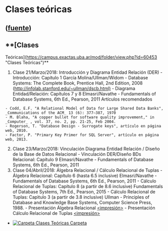 # Clases teóricas
([fuente](https://campus.exactas.uba.ar/course/view.php?id=1001&section=1))
---
## **[Clases
Teóricas](https://campus.exactas.uba.ar/mod/folder/view.php?id=60453 "Clases
Teóricas")**

  1. Clase 21/Marzo/2018: Introducción y Diagrama Entidad Relación (DER) 
    - Introducción: Capítulo 1 García Molina/Ullman/Widom - Database Systems: The Complete Book, Prentice Hall, 2nd Edition, 2008 (<http://infolab.stanford.edu/~ullman/dscb.html)>
    - Diagrama Entidad/Relación: Capítulos 7 y 8 Elmasri/Navathe - Fundamentals of Database Systems, 6th Ed., Pearson, 2011
Artículos recomendados

    - Codd, E.F. "A Relational Model of Data for Large Shared Data Banks", _Communications of the ACM_ 13 (6): 377–387, 1970
    - M. Blaha, "A copper bullet for software quality improvement," in _Computer_ , vol. 37, no. 2, pp. 21-25, Feb 2004.
    - Rogerson, T. "Database Design - Surrogate keys", artículo en página web, 2010.
    - Factor, P. "Primary Key Primer for SQL Server", artículo en página web, 2013.
  2. Clase 23/Marzo/2018: Vinculación Diagrama Entidad Relación / Diseño de la Base de Datos Relacional 
    - Vinculación DER/Diseño BDs Relacional: Capítulo 9 Elmasri/Navathe - Fundamentals of Database Systems, 6th Ed., Pearson, 2011
  3. Clase 04/Abril/2018: Álgebra Relacional / Cálculo Relacional de Tuplas
    - Álgebra Relacional: Capítulo 6 (hasta 6.5 inclusive) Elmasri/Navathe - Fundamentals of Database Systems, 6th Ed., Pearson, 2011
    - Cálculo Relacional de Tuplas: Capítulo 8 (a partir de 8.6 inclusive) Fundamentals of Database Systems, 7th Ed., Pearson, 2015
    - Cálculo Relacional de Tuplas: Capìtulo 3 (a partir de 3.8 inclusive) Ullman - Principles of Database and Knowledge Base Systems, Computer Science Press, 1988.
    - Presentación Álgebra Relacional [<clase>](https://campus.exactas.uba.ar/pluginfile.php/79733/course/section/12872/ct03-AlgebraRelacional.pdf) [<impresión>](https://campus.exactas.uba.ar/pluginfile.php/79733/course/section/12872/ct03-AlgebraRelacional-impresion.pdf)
    - Presentación Cálculo Relacional de Tuplas [<clase>](https://campus.exactas.uba.ar/pluginfile.php/79733/course/section/12872/ct03-CalculoRelacionalDeTuplas.pdf) [<impresión>](https://campus.exactas.uba.ar/pluginfile.php/79733/course/section/12872/ct03-CalculoRelacionalDeTuplas-impresion.pdf)

  - [![Carpeta](https://campus.exactas.uba.ar/theme/image.php/magazine/folder/1462913092/icon) Clases Teóricas Carpeta](https://campus.exactas.uba.ar/mod/folder/view.php?id=60453)

